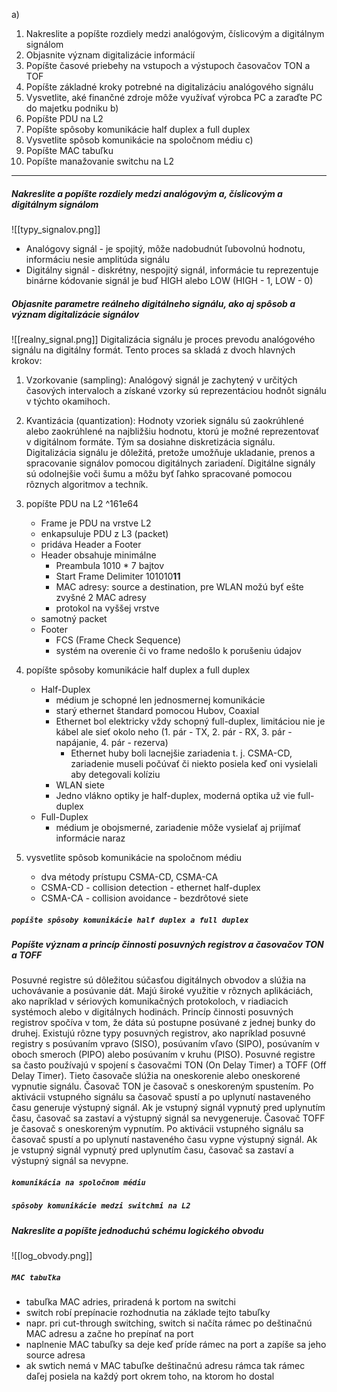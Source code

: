 a)
1. Nakreslite a popíšte rozdiely medzi analógovým, číslicovým a digitálnym signálom
2. Objasnite význam digitalizácie informácií
3. Popíšte časové priebehy na vstupoch a výstupoch časovačov TON a TOF
4. Popíšte základné kroky potrebné na digitalizáciu analógového signálu
5. Vysvetlite, aké finančné zdroje môže využívať výrobca PC a zaraďte PC do majetku podniku
b)
1. Popíšte PDU na L2
2. Popíšte spôsoby komunikácie half duplex a full duplex
3. Vysvetlite spôsob komunikácie na spoločnom médiu
c)
1. Popíšte MAC tabuľku
2. Popíšte manažovanie switchu na L2

---
##### Nakreslite a popíšte rozdiely medzi analógovým a, číslicovým a digitálnym signálom
![[typy_signalov.png]]
 - Analógovy signál - je spojitý, môže nadobudnút ľubovolnú hodnotu, informáciu nesie amplitúda signálu
 - Digitálny signál - diskrétny, nespojitý signál, informácie tu reprezentuje binárne kódovanie signál je buď HIGH alebo LOW (HIGH - 1, LOW - 0)
##### Objasnite parametre reálneho digitálneho signálu, ako aj spôsob a význam digitalizácie signálov
![[realny_signal.png]]
Digitalizácia signálu je proces prevodu analógového signálu na digitálny formát. Tento proces sa skladá z dvoch hlavných krokov:
1. Vzorkovanie (sampling): Analógový signál je zachytený v určitých časových intervaloch a získané vzorky sú reprezentáciou hodnôt signálu v týchto okamihoch.
2. Kvantizácia (quantization): Hodnoty vzoriek signálu sú zaokrúhlené alebo zaokrúhlené na najbližšiu hodnotu, ktorú je možné reprezentovať v digitálnom formáte. Tým sa dosiahne diskretizácia signálu.
Digitalizácia signálu je dôležitá, pretože umožňuje ukladanie, prenos a spracovanie signálov pomocou digitálnych zariadení. Digitálne signály sú odolnejšie voči šumu a môžu byť ľahko spracované pomocou rôznych algoritmov a techník.

1. popíšte PDU na L2 ^161e64
	- Frame je PDU na vrstve L2
	- enkapsuluje PDU z L3 (packet)
	- pridáva Header a Footer
	- Header obsahuje minimálne
		- Preambula 1010 * 7 bajtov
		- Start Frame Delimiter 101010**11**
		- MAC adresy: source a destination, pre WLAN možú byť ešte zvyšné 2 MAC adresy
		- protokol na vyššej vrstve
	- samotný packet
	- Footer
		- FCS (Frame Check Sequence)
		- systém na overenie či vo frame nedošlo k porušeniu údajov
2. popíšte spôsoby komunikácie half duplex a full duplex
	- Half-Duplex
		- médium je schopné len jednosmernej komunikácie
		- starý ethernet štandard pomocou Hubov, Coaxial
		- Ethernet bol elektricky vždy schopný full-duplex, limitáciou nie je kábel ale sieť okolo neho (1. pár - TX, 2. pár - RX, 3. pár - napájanie, 4. pár - rezerva)
			- Ethernet huby boli lacnejšie zariadenia t. j. CSMA-CD, zariadenie museli počúvať či niekto posiela keď oni vysielali aby detegovali kolíziu
		- WLAN siete
		- Jedno vlákno optiky je half-duplex, moderná optika už vie full-duplex
	- Full-Duplex
		- médium je obojsmerné, zariadenie môže vysielať aj prijímať informácie naraz
3. vysvetlite spôsob komunikácie na spoločnom médiu
	- dva métody prístupu CSMA-CD, CSMA-CA
	- CSMA-CD - collision detection - ethernet half-duplex
	- CSMA-CA - collision avoidance - bezdrôtové siete
##### `popíšte spôsoby komunikácie half duplex a full duplex`
#####  Popíšte význam a princíp činnosti posuvných registrov a časovačov TON a TOFF
Posuvné registre sú dôležitou súčasťou digitálnych obvodov a slúžia na uchovávanie a posúvanie dát. Majú široké využitie v rôznych aplikáciách, ako napríklad v sériových komunikačných protokoloch, v riadiacich systémoch alebo v digitálnych hodinách.
Princíp činnosti posuvných registrov spočíva v tom, že dáta sú postupne posúvané z jednej bunky do druhej. Existujú rôzne typy posuvných registrov, ako napríklad posuvné registry s posúvaním vpravo (SISO), posúvaním vľavo (SIPO), posúvaním v oboch smeroch (PIPO) alebo posúvaním v kruhu (PISO).
Posuvné registre sa často používajú v spojení s časovačmi TON (On Delay Timer) a TOFF (Off Delay Timer). Tieto časovače slúžia na oneskorenie alebo oneskorené vypnutie signálu.
Časovač TON je časovač s oneskoreným spustením. Po aktivácii vstupného signálu sa časovač spustí a po uplynutí nastaveného času generuje výstupný signál. Ak je vstupný signál vypnutý pred uplynutím času, časovač sa zastaví a výstupný signál sa nevygeneruje.
Časovač TOFF je časovač s oneskoreným vypnutím. Po aktivácii vstupného signálu sa časovač spustí a po uplynutí nastaveného času vypne výstupný signál. Ak je vstupný signál vypnutý pred uplynutím času, časovač sa zastaví a výstupný signál sa nevypne.
##### `komunikácia na spoločnom médiu`
##### `spôsoby komunikácie medzi switchmi na L2`
##### Nakreslite a popíšte jednoduchú schému logického obvodu
![[log_obvody.png]]
##### `MAC tabuľka`
- tabuľka MAC adries, priradená k portom na switchi
- switch robí prepínacie rozhodnutia na základe tejto tabuľky
- napr. pri cut-through switching, switch si načíta rámec po deštinačnú MAC adresu a začne ho prepínať na port
- naplnenie MAC tabuľky sa deje keď príde rámec na port a zapíše sa jeho source adresa
- ak swtich nemá v MAC tabuľke deštinačnú adresu rámca tak rámec daľej posiela na každý port okrem toho, na ktorom ho dostal









